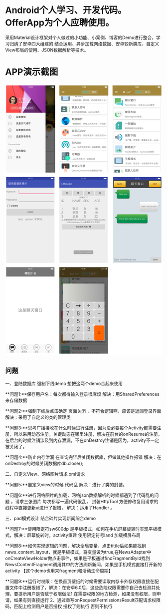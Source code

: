 # Android个人学习、开发代码。OfferApp为个人应聘使用。
采用Material设计框架对个人做过的小功能、小案例、博客的Demo进行整合，学习归纳了安卓四大组建的
结合运用、异步加载网络数据、安卓较新类库、自定义View布局的使用、JSON数据解析等技术。
# APP演示截图
![image](https://github.com/JayKuzzi/OfferAPP/blob/master/app/appshot/111.jpg)

## 问题
一、登陆数据库 强制下线demo  想把这两个demo合起来使用

**问题1:**保存用户名：每次都得输入登录很麻烦 解决：用SharedPreferences来存储数据

**问题2:**强制下线后点击确定 页面关闭 ，不符合逻辑啊，应该是返回登录界面  解决：采用了自定义的类的管理类

**问题3:**思考广播接收在什么时候进行注册，因为没必要每个Activity都需要注册，所以采用动态注册，关键动态在哪里注册，解决在前台的onResume的注册，在后台的时候注销涉及到内存泄漏，不在onDestroy注销是因为，activity不一定被关闭了。

**问题4:**防止内存泄漏 在查询完毕后关闭数据库，但做其他操作报错 解决：在onDestroy的时候关闭数据库db.close(); 

二、自定义View、网络图片请求 xml请求

**问题5:**自定义view的时候 代码乱  解决：进行了类的封装。

**问题6:**进行网络图片的加载，网络json数据解析的时候都遇到了代码乱的问题 ，请求三张图片 每次都写一遍代码很乱， 封装HttpTool 方便修改复用请求的线程中直接更新ui进行了报错， 解决：运用了Handler 。

三、pad模式设计 结合碎片实现新闻综合demo

**问题7:**使用限定符sw600dp 是平板模式，如何在手机屏幕旋转时实现平板模式，解决：屏幕旋转时，activity重建 使用限定符号land 加载横屏布局

**问题8:**如何实现逻辑的问题，解决全局变量，点击tittle后如果能找到news_content_layout，就是平板模式，将变量设为true,在NewsAdapter中
onCreateViewHolder做点击事件，如果是平板通过findFragmentById找到NewsContentFragment调用其中的方法刷新新闻，如果是手机模式直接打开新的activity 【这个demo也用来fragment和活动生命周期】

**问题9:**运行时权限：在换首页壁纸的时候需要读取内存卡外存权限直接在配置文件中注册报错了，解决：在安卓6.0后，这些危险权限需要你自己去检测并处理，要提示用户是否赋于权限做法1.在需要权限的地方检测，如果没有权限，则申请，如果有则直接运行 2、通过重写onRequestPermissionsResult匹配请求权限码，匹配上检测用户是否授权 授权了则执行 否则不执行